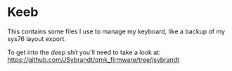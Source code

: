 # Keeb

This contains some files I use to manage my keyboard, like a backup of my sys76
layout export.

To get into the _deep shit_ you'll need to take a look at:
https://github.com/JSybrandt/qmk_firmware/tree/jsybrandt
